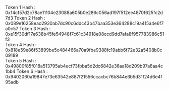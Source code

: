 Token 1 Hash : 0x14cf57d2c78ae11104e23088a605b0e286c056ad197f512ee4870f625fc2d7d3 
Token 2 Hash : 0x089e16258ead2930ab7dc90c6ddc43b47baa353e364288c19a415a4e6f7a0c57 
Token 3 Hash : 0xe15f30df17e638b45fe54948f7c61c34918e08ccd9dd7afa8f957783986c51f3  
Token 4 Hash : 0x818e59e86f53899be5c484466a70a9fbe9388fc19abb6f72e32a5408b0c09189  
Token 5 Hash : 0x49800f85f018a513795ab4ecf73fbba5d2dc6842e36aa18d209b97a8aa4c1bb4 
Token 6 Hash : 0x9402060a19847e73e63542e887f21556ccacbc76b844e6b5d31f24d6e4f95adb  